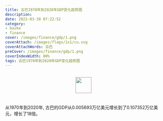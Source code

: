 ```yaml
---
title: 古巴1970年到2020年GDP变化趋势图
description: 
date: 2022-03-30 07:22:52
category:
- baike
- finance
cover: /images/finance/gdp/1.png
coverAttach: /images/flags/1x1/cu.svg
coverAttachWords: 古巴
preCover: /images/finance/gdp/1.png
coverIndexWidth: 80%
tags: 古巴1970年到2020年GDP变化趋势图
---
```




<script src="/assets/js/charts/chart.js"></script>

<div style="text-align: center; margin: 30px 0; ">
    <img src="/images/flags/1x1/cu.svg" style="width: 50px; border: 1px solid #cccccc; ">
</div>

<div style="width: 98%; margin: 0 0 35px 0; ">
    <canvas id="myChart"></canvas>
</div>

<div>
<p class="paragraph">从1970年到2020年, 古巴的GDP从0.005693万亿美元增长到了0.107352万亿美元，增长了18倍。</p>
</div>

<script>

    const dataGdp = {
        labels: [1970, 1971, 1972, 1973, 1974, 1975, 1976, 1977, 1978, 1979, 1980, 1981, 1982, 1983, 1984, 1985, 1986, 1987, 1988, 1989, 1990, 1991, 1992, 1993, 1994, 1995, 1996, 1997, 1998, 1999, 2000, 2001, 2002, 2003, 2004, 2005, 2006, 2007, 2008, 2009, 2010, 2011, 2012, 2013, 2014, 2015, 2016, 2017, 2018, 2019, 2020],
        datasets: [{
            label: '(万亿美元)  •  即刻编程  •  cn.hongkezhang.com',
            backgroundColor: 'rgb(0 0 128)',
            borderColor: 'rgb(0 0 128)',
            data: [0.005693, 0.006915, 0.008135, 0.009988, 0.011406, 0.013027, 0.013790, 0.014206, 0.017845, 0.019584, 0.019913, 0.020150, 0.020954, 0.022205, 0.024039, 0.022920, 0.024227, 0.025214, 0.027459, 0.027023, 0.028645, 0.024317, 0.022086, 0.022367, 0.028448, 0.030430, 0.025017, 0.025366, 0.025736, 0.028365, 0.030565, 0.031682, 0.033591, 0.035901, 0.038203, 0.042644, 0.052743, 0.058604, 0.060806, 0.062080, 0.064328, 0.068990, 0.073141, 0.077148, 0.080656, 0.087133, 0.091370, 0.096851, 0.100050, 0.103428, 0.107352],
            barPercentage: 0.3
        }]
    };

    const config = {
        type: 'line',
        data: dataGdp,
        options: {
            series: [
                {
                    barWidth: '20%'
                }
            ]
        }
    };

    const myChart = new Chart(
        document.getElementById('myChart'),
        config
    );
</script>
